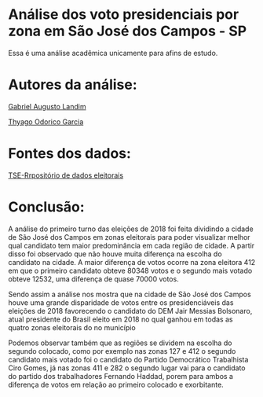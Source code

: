# Análise dos voto presidenciais por zona em São José dos Campos - SP

 Essa é uma análise acadêmica unicamente para afins de estudo.
 
 # Autores da análise:
 
 [Gabriel Augusto Landim](https://github.com/Glandim)
 
 [Thyago Odorico Garcia](https://github.com/togarci)

 # Fontes dos dados:
 
 [TSE-Rrpositório de dados eleitorais](https://www.tse.jus.br/hotsites/pesquisas-eleitorais/resultados_anos/2018.html)
 
 # Conclusão:
 
 A análise do primeiro turno das eleições de 2018 foi feita dividindo a cidade de São José dos Campos em zonas eleitorais para poder visualizar melhor qual candidato tem maior predominância em cada região de cidade. A partir disso foi observado que não houve muita diferença na escolha do candidato na cidade. A maior diferença de votos ocorre na zona eleitora 412 em que o primeiro candidato obteve 80348 votos e o segundo mais votado obteve 12532, uma diferença de quase 70000 votos.

 Sendo assim a análise nos mostra que na cidade de São José dos Campos houve uma grande disparidade de votos entre os presidenciáveis das eleições de 2018 favorecendo o candidato do DEM Jair Messias Bolsonaro, atual presidente do Brasil eleito em 2018 no qual ganhou em todas as quatro zonas eleitorais do no município
 
 Podemos observar também que as regiões se dividem na escolha do segundo colocado, como por exemplo nas zonas 127 e 412 o segundo candidato mais votado foi o candidato do Partido Democrático Trabalhista Ciro Gomes, já nas zonas 411 e 282 o segundo lugar vai para o candidato do partido dos trabalhadores Fernando Haddad, porem para ambos a diferença de votos em relação ao primeiro colocado e exorbitante.
 
 
